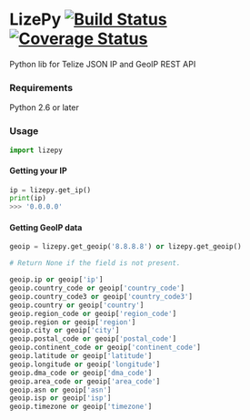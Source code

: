 # LizePy [![Build Status](https://travis-ci.org/alexandrevicenzi/lizepy.svg)](https://travis-ci.org/alexandrevicenzi/lizepy) [![Coverage Status](https://coveralls.io/repos/alexandrevicenzi/lizepy/badge.png)](https://coveralls.io/r/alexandrevicenzi/lizepy)

Python lib for Telize JSON IP and GeoIP REST API

### Requirements

Python 2.6 or later

### Usage

```python
import lizepy
```

#### Getting your IP

```python
ip = lizepy.get_ip()
print(ip)
>>> '0.0.0.0'
```


#### Getting GeoIP data

```python
geoip = lizepy.get_geoip('8.8.8.8') or lizepy.get_geoip()

# Return None if the field is not present.

geoip.ip or geoip['ip']
geoip.country_code or geoip['country_code']
geoip.country_code3 or geoip['country_code3']
geoip.country or geoip['country']
geoip.region_code or geoip['region_code']
geoip.region or geoip['region']
geoip.city or geoip['city']
geoip.postal_code or geoip['postal_code']
geoip.continent_code or geoip['continent_code']
geoip.latitude or geoip['latitude']
geoip.longitude or geoip['longitude']
geoip.dma_code or geoip['dma_code']
geoip.area_code or geoip['area_code']
geoip.asn or geoip['asn']
geoip.isp or geoip['isp']
geoip.timezone or geoip['timezone']
```

